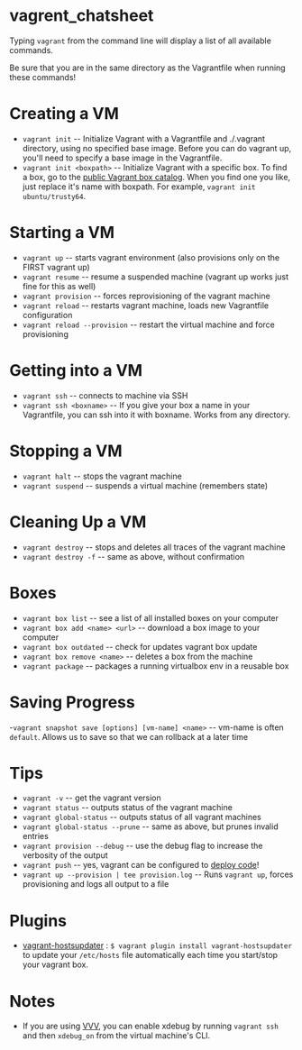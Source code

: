 # vagrent_chatsheet


Typing `vagrant` from the command line will display a list of all available commands.

Be sure that you are in the same directory as the Vagrantfile when running these commands!

# Creating a VM
- `vagrant init`           -- Initialize Vagrant with a Vagrantfile and ./.vagrant directory, using no specified base image. Before you can do vagrant up, you'll need to specify a base image in the Vagrantfile.
- `vagrant init <boxpath>` -- Initialize Vagrant with a specific box. To find a box, go to the [public Vagrant box catalog](https://app.vagrantup.com/boxes/search). When you find one you like, just replace it's name with boxpath. For example, `vagrant init ubuntu/trusty64`.

# Starting a VM
- `vagrant up`                  -- starts vagrant environment (also provisions only on the FIRST vagrant up)
- `vagrant resume`              -- resume a suspended machine (vagrant up works just fine for this as well)
- `vagrant provision`           -- forces reprovisioning of the vagrant machine
- `vagrant reload`              -- restarts vagrant machine, loads new Vagrantfile configuration
- `vagrant reload --provision`  -- restart the virtual machine and force provisioning

# Getting into a VM
- `vagrant ssh`           -- connects to machine via SSH
- `vagrant ssh <boxname>` -- If you give your box a name in your Vagrantfile, you can ssh into it with boxname. Works from any directory.

# Stopping a VM
- `vagrant halt`        -- stops the vagrant machine
- `vagrant suspend`     -- suspends a virtual machine (remembers state)

# Cleaning Up a VM
- `vagrant destroy`     -- stops and deletes all traces of the vagrant machine
- `vagrant destroy -f`   -- same as above, without confirmation

# Boxes
- `vagrant box list`              -- see a list of all installed boxes on your computer
- `vagrant box add <name> <url>`  -- download a box image to your computer
- `vagrant box outdated`          -- check for updates vagrant box update
- `vagrant box remove <name>`   -- deletes a box from the machine
- `vagrant package`               -- packages a running virtualbox env in a reusable box

# Saving Progress
-`vagrant snapshot save [options] [vm-name] <name>` -- vm-name is often `default`. Allows us to save so that we can rollback at a later time

# Tips
- `vagrant -v`                    -- get the vagrant version
- `vagrant status`                -- outputs status of the vagrant machine
- `vagrant global-status`         -- outputs status of all vagrant machines
- `vagrant global-status --prune` -- same as above, but prunes invalid entries
- `vagrant provision --debug`     -- use the debug flag to increase the verbosity of the output
- `vagrant push`                  -- yes, vagrant can be configured to [deploy code](http://docs.vagrantup.com/v2/push/index.html)!
- `vagrant up --provision | tee provision.log`  -- Runs `vagrant up`, forces provisioning and logs all output to a file

# Plugins
- [vagrant-hostsupdater](https://github.com/cogitatio/vagrant-hostsupdater) : `$ vagrant plugin install vagrant-hostsupdater` to update your `/etc/hosts` file automatically each time you start/stop your vagrant box.

# Notes
- If you are using [VVV](https://github.com/varying-vagrant-vagrants/vvv/), you can enable xdebug by running `vagrant ssh` and then `xdebug_on` from the virtual machine's CLI.
